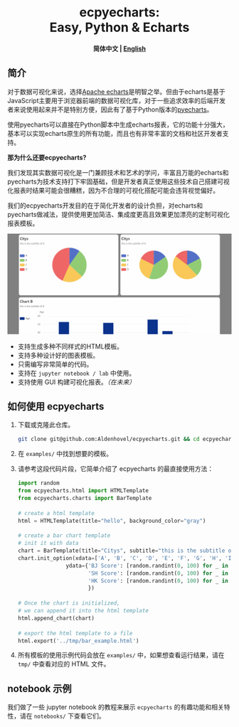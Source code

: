 
<h1 align="center">ecpyecharts: <br/>Easy, Python & Echarts</h1>

<h4 align="center">
    <p>
        <b>简体中文</b> |
        <a href="https://github.com/Aldenhovel/ecpyecharts/blob/main/README.md">English</a>
    <p>
</h4>

## 简介

对于数据可视化来说，选择[Apache echarts](https://github.com/apache/echarts)是明智之举。但由于echarts是基于JavaScript主要用于浏览器前端的数据可视化库，对于一些追求效率的后端开发者来说使用起来并不是特别方便，因此有了基于Python版本的[pyecharts](https://github.com/pyecharts/pyecharts)。

使用pyecharts可以直接在Python脚本中生成echarts报表，它的功能十分强大，基本可以实现echarts原生的所有功能，而且也有非常丰富的文档和社区开发者支持。

**那为什么还要ecpyecharts?**

我们发现其实数据可视化是一门兼顾技术和艺术的学问，丰富且万能的echarts和pyecharts为技术支持打下牢固基础，但是开发者真正使用这些技术自己搭建可视化报表时结果可能会很糟糕，因为不合理的可视化搭配可能会违背视觉偏好。

我们的ecpyecharts开发目的在于简化开发者的设计负担，对echarts和pyecharts做减法，提供使用更加简洁、集成度更高且效果更加漂亮的定制可视化报表模板。



![#1](examples/imgs/demo.gif)

- 支持生成多种不同样式的HTML模板。
- 支持多种设计好的图表模板。
- 只需编写非常简单的代码。
- 支持在 `jupyter notebook / lab` 中使用。
- 支持使用 GUI 构建可视化报表。*（在未来）*

## 如何使用 ecpyecharts

1. 下载或克隆此仓库。
    ```bash
    git clone git@github.com:Aldenhovel/ecpyecharts.git && cd ecpyecharts
    ```

2. 在 `examples/` 中找到想要的模板。


3. 请参考这段代码片段，它简单介绍了 ecpyecharts 的最直接使用方法：
    
    ```python
    import random
    from ecpyecharts.html import HTMLTemplate
    from ecpyecharts.charts import BarTemplate
    
    # create a html template
    html = HTMLTemplate(title="hello", background_color="gray")
    
    # create a bar chart template 
    # init it with data
    chart = BarTemplate(title="Citys", subtitle="this is the subtitle of A", xaxis='Metric', yaxis='Score')
    chart.init_option(xdata=['A', 'B', 'C', 'D', 'E', 'F', 'G', 'H', 'I', 'J', 'K'],
                   ydata={'BJ Score': [random.randint(0, 100) for _ in range(11)],
                          'SH Score': [random.randint(0, 100) for _ in range(11)],
                          'HK Score': [random.randint(0, 100) for _ in range(11)]
                          })
    
    # Once the chart is initialized, 
    # we can append it into the html template
    html.append_chart(chart)
    
    # export the html template to a file
    html.export('../tmp/bar_example.html')
    ```

4. 所有模板的使用示例代码会放在 `examples/` 中，如果想查看运行结果，请在 `tmp/` 中查看对应的 HTML 文件。

## notebook 示例

我们做了一些 jupyter notebook 的教程来展示 `ecpyecharts` 的有趣功能和相关特性，请在 `notebooks/` 下查看它们。



